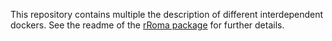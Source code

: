 This repository contains multiple the description of different
interdependent dockers. See the readme of the [rRoma
package](https://github.com/Albluca/rRoma) for further details.
